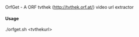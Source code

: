 OrfGet - A ORF tvthek (http://tvthek.orf.at/) video url extractor

#### Usage ####

./orfget.sh &lt;tvthekurl&gt;
